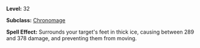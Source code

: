 <!-- TITLE: Spell: Entombment -->

**Level:** 32

**Subclass:** [Chronomage](chronomage)

**Spell Effect:** Surrounds your target's feet in thick ice, causing between 289 and 378 damage, and preventing them from moving.